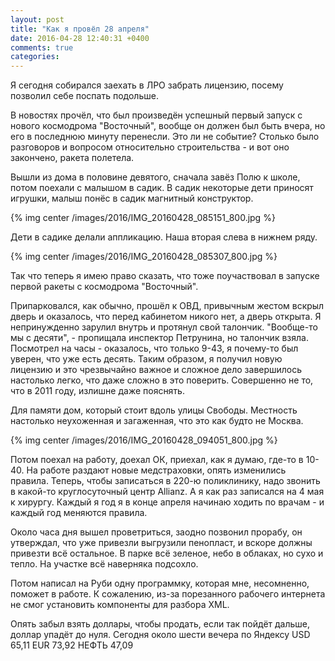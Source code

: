 ```yaml
---
layout: post
title: "Как я провёл 28 апреля"
date: 2016-04-28 12:40:31 +0400
comments: true
categories: 
---
```

Я сегодня собирался заехать в ЛРО забрать лицензию, посему позволил себе поспать подольше. 

В новостях прочёл, что был произведён успешный первый запуск с нового космодрома "Восточный", вообще он должен был быть вчера, но его в последнюю минуту перенесли. Это ли не событие? Столько было разговоров и вопросом относительно строительства - и вот оно закончено, ракета полетела.

Вышли из дома в половине девятого, сначала завёз Полю к школе, потом поехали с малышом в садик. В садик некоторые дети приносят игрушки, малыш понёс в садик магнитный конструктор.

{% img center /images/2016/IMG_20160428_085151_800.jpg %}

Дети в садике делали аппликацию. Наша вторая слева в нижнем ряду.

{% img center /images/2016/IMG_20160428_085307_800.jpg %}




Так что теперь я имею право сказать, что тоже поучаствовал в запуске первой ракеты с космодрома "Восточный".

Припарковался, как обычно, прошёл к ОВД, привычным жестом вскрыл дверь и оказалось, что перед кабинетом никого нет, а дверь открыта. Я непринужденно зарулил внутрь и протянул свой талончик. "Вообще-то мы с десяти", - пропищала инспектор Петрунина, но талончик взяла. Посмотрел на часы - оказалось, что только 9-43, я почему-то был уверен, что уже есть десять. Таким образом, я получил новую лицензию и это чрезвычайно важное и сложное дело завершилось настолько легко, что даже сложно в это поверить. Совершенно не то, что в 2011 году, излишне даже пояснять.

Для памяти дом, который стоит вдоль улицы Свободы. Местность настолько неухоженная и загаженная, что это как будто не Москва.

{% img center /images/2016/IMG_20160428_094051_800.jpg %}

Потом поехал на работу, доехал ОК, приехал, как я думаю, где-то в 10-40. На работе раздают новые медстраховки, опять изменились правила. Теперь, чтобы записаться в 220-ю поликлинику, надо звонить в какой-то круглосуточный центр Allianz. А я как раз записался на 4 мая к хирургу. Каждый я год я в конце апреля начинаю ходить по врачам - и каждый год меняются правила.

Около часа дня вышел проветриться, заодно позвонил прорабу, он утверждал, что уже привезли выгрузили пенопласт, и вскоре должны привезти всё остальное. В парке всё зеленое, небо в облаках, но сухо и тепло. На участке всё наверняка подсохло.

Потом написал на Руби одну программку, которая мне, несомненно, поможет в работе. К сожалению, из-за порезанного рабочего интернета не смог установить компоненты для разбора XML.

Опять забыл взять доллары, чтобы продать, если так пойдёт дальше, доллар упадёт до нуля. Сегодня около шести вечера по Яндексу USD 65,11 EUR 73,92 НЕФТЬ 47,09